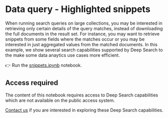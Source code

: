 # Data query - Highlighted snippets

When running search queries on large collections, you may be interested in retrieving only
certain details of the query matches, instead of downloading the full documents in the result set.
For instance, you may want to retrieve snippets from some fields where the matches occur or
you may be interested in just aggregated values from the matched documents. In this example,
we show several search capabilities supported by Deep Search to the make some data anaytics
use cases more efficient.

:point_right: Run the [snippets.ipynb](./snippets.ipynb) notebook.

## Access required

The content of this notebook requires access to Deep Search capabilities which are not
available on the public access system.

[Contact us](https://ds4sd.github.io) if you are interested in exploring
these Deep Search capabilities.
